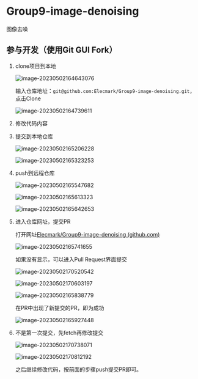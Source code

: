 # Group9-image-denoising

图像去噪

## 参与开发（使用Git GUI Fork）

1. clone项目到本地

   ![image-20230502164643076](C:\Users\Yee\Desktop\SHARE_TM\assets\image-20230502164643076.png)

   输入仓库地址：`git@github.com:Elecmark/Group9-image-denoising.git`，点击Clone

   ![image-20230502164739611](C:\Users\Yee\Desktop\SHARE_TM\assets\image-20230502164739611.png)

2. 修改代码内容

3. 提交到本地仓库

   ![image-20230502165206228](C:\Users\Yee\Desktop\SHARE_TM\assets\image-20230502165206228.png)

   ![image-20230502165323253](C:\Users\Yee\Desktop\SHARE_TM\assets\image-20230502165323253.png)

4. push到远程仓库

   ![image-20230502165547682](C:\Users\Yee\Desktop\SHARE_TM\assets\image-20230502165547682.png)

   ![image-20230502165613323](C:\Users\Yee\Desktop\SHARE_TM\assets\image-20230502165613323.png)

   ![image-20230502165642653](C:\Users\Yee\Desktop\SHARE_TM\assets\image-20230502165642653.png)

5. 进入仓库网址，提交PR

   打开网址[Elecmark/Group9-image-denoising (github.com)](https://github.com/Elecmark/Group9-image-denoising)

   ![image-20230502165741655](C:\Users\Yee\Desktop\SHARE_TM\assets\image-20230502165741655.png)

   如果没有显示，可以进入Pull Request界面提交

   ![image-20230502170520542](C:\Users\Yee\Desktop\SHARE_TM\assets\image-20230502170520542.png)

   ![image-20230502170603197](C:\Users\Yee\Desktop\SHARE_TM\assets\image-20230502170603197.png)

   ![image-20230502165838779](C:\Users\Yee\Desktop\SHARE_TM\assets\image-20230502165838779.png)

   

   在PR中出现了新提交的PR，即为成功

   ![image-20230502165927448](C:\Users\Yee\Desktop\SHARE_TM\assets\image-20230502165927448.png)

   

6. 不是第一次提交，先fetch再修改提交

   ![image-20230502170738071](C:\Users\Yee\Desktop\SHARE_TM\assets\image-20230502170738071.png)

   ![image-20230502170812192](C:\Users\Yee\Desktop\SHARE_TM\assets\image-20230502170812192.png)

   之后继续修改代码，按前面的步骤push提交PR即可。

